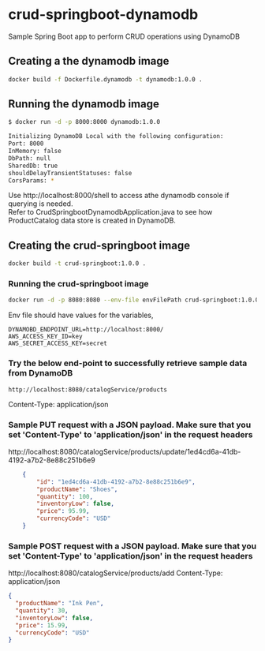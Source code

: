 # crud-springboot-dynamodb

Sample Spring Boot app to perform CRUD operations using DynamoDB

## Creating a the dynamodb image

``` bash
docker build -f Dockerfile.dynamodb -t dynamodb:1.0.0 .
```

## Running the dynamodb image

``` bash
$ docker run -d -p 8000:8000 dynamodb:1.0.0

Initializing DynamoDB Local with the following configuration:
Port: 8000
InMemory: false
DbPath:	null
SharedDb: true
shouldDelayTransientStatuses: false
CorsParams: *
```

Use http://localhost:8000/shell to access athe dynamodb console if querying is needed.
</br>Refer to CrudSpringbootDynamodbApplication.java to see how ProductCatalog data store is created in DynamoDB. 

## Creating the crud-springboot image

``` bash
docker build -t crud-springboot:1.0.0 .
```

### Running the crud-springboot image

``` bash
docker run -d -p 8080:8080 --env-file envFilePath crud-springboot:1.0.0
```

Env file should have values for the variables,

``` no-highlight
DYNAMOBD_ENDPOINT_URL=http://localhost:8000/
AWS_ACCESS_KEY_ID=key
AWS_SECRET_ACCESS_KEY=secret
```

### Try the below end-point to successfully retrieve sample data from DynamoDB
```
http://localhost:8080/catalogService/products
```
Content-Type: application/json

### Sample PUT request with a JSON payload. Make sure that you set 'Content-Type' to 'application/json' in the request headers

http://localhost:8080/catalogService/products/update/1ed4cd6a-41db-4192-a7b2-8e88c251b6e9
``` json
    {
        "id": "1ed4cd6a-41db-4192-a7b2-8e88c251b6e9",
        "productName": "Shoes",
        "quantity": 100,
        "inventoryLow": false,
        "price": 95.99,
        "currencyCode": "USD"
    }
```
### Sample POST request with a JSON payload. Make sure that you set 'Content-Type' to 'application/json' in the request headers

http://localhost:8080/catalogService/products/add
Content-Type: application/json
``` json
{
  "productName": "Ink Pen",
  "quantity": 30,
  "inventoryLow": false,
  "price": 15.99,
  "currencyCode": "USD"
}
```
 
